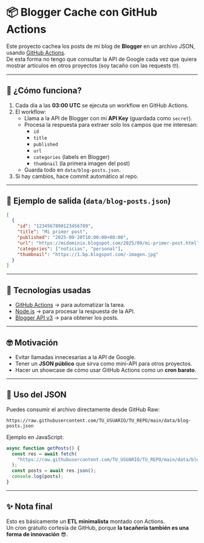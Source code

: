 # 📦 Blogger Cache con GitHub Actions

Este proyecto cachea los posts de mi blog de **Blogger** en un archivo JSON, usando [GitHub Actions](https://docs.github.com/en/actions).  
De esta forma no tengo que consultar la API de Google cada vez que quiera mostrar artículos en otros proyectos (soy tacaño con las requests 🤓).

---

## 🚀 ¿Cómo funciona?

1. Cada día a las **03:00 UTC** se ejecuta un workflow en GitHub Actions.
2. El workflow:
   - Llama a la API de Blogger con mi **API Key** (guardada como `secret`).
   - Procesa la respuesta para extraer solo los campos que me interesan:
     - `id`
     - `title`
     - `published`
     - `url`
     - `categories` (labels en Blogger)
     - `thumbnail` (la primera imagen del post)
   - Guarda todo en `data/blog-posts.json`.
3. Si hay cambios, hace commit automático al repo.

---

## 📂 Ejemplo de salida (`data/blog-posts.json`)

```json
[
  {
    "id": "1234567890123456789",
    "title": "Mi primer post",
    "published": "2025-09-20T10:00:00+00:00",
    "url": "https://midominio.blogspot.com/2025/09/mi-primer-post.html",
    "categories": ["noticias", "personal"],
    "thumbnail": "https://1.bp.blogspot.com/-imagen.jpg"
  }
]
```

---

## 🔧 Tecnologías usadas

- [GitHub Actions](https://docs.github.com/en/actions) → para automatizar la tarea.
- [Node.js](https://nodejs.org/) → para procesar la respuesta de la API.
- [Blogger API v3](https://developers.google.com/blogger/docs/3.0) → para obtener los posts.

---

## 🤓 Motivación

- Evitar llamadas innecesarias a la API de Google.  
- Tener un **JSON público** que sirva como mini-API para otros proyectos.  
- Hacer un showcase de cómo usar GitHub Actions como un **cron barato**.

---

## 📡 Uso del JSON

Puedes consumir el archivo directamente desde GitHub Raw:

```
https://raw.githubusercontent.com/TU_USUARIO/TU_REPO/main/data/blog-posts.json
```

Ejemplo en JavaScript:

```js
async function getPosts() {
  const res = await fetch(
    "https://raw.githubusercontent.com/TU_USUARIO/TU_REPO/main/data/blog-posts.json"
  );
  const posts = await res.json();
  console.log(posts);
}
```

---

## ✨ Nota final

Esto es básicamente un **ETL minimalista** montado con Actions.  
Un cron gratuito cortesía de GitHub, porque **la tacañería también es una forma de innovación** 😎.
